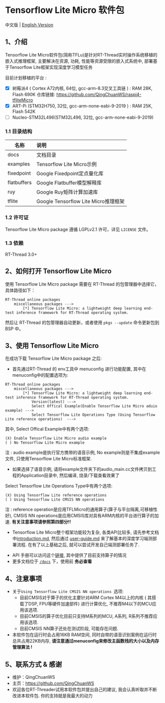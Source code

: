 # Tensorflow Lite Micro 软件包

中文版 | [English Version](./README_en.md)

## 1、介绍

Tensorflow Lite Micro软件包(简称TFLu)是针对RT-Thread实时操作系统移植的嵌入式推理框架, 主要解决在资源, 功耗, 性能等资源受限的嵌入式系统中, 部署基于Tensorflow Lite框架实现深度学习模型任务

目前计划移植的平台 : 

- [x] 树莓派4 ( Cortex A72内核, 64位, gcc-arm-8.3交叉工具链 )  : RAM 28K, Flash 690K  仓库链接: https://github.com/QingChuanWS/raspi4-tfliteMicro
- [x] ART-Pi (STM32H750, 32位, gcc-arm-none-eabi-9-2019 ) : RAM 25K, Flash 542K
- [ ] Nucleo-STM32L496(STM32L496, 32位, gcc-arm-none-eabi-9-2019)

### 1.1 目录结构

| 名称 | 说明 |
| ---- | :--- |
| docs  | 文档目录 |
| examples | Tensorflow Lite Micro示例 |
| fixedpoint | Google Fixedpoint定点量化库 |
| flatbuffers | Google Flatbuffer模型解释库 |
| ruy | Google Ruy矩阵计算加速库 |
| tflite | Google Tensorflow Lite Micro推理框架 |

### 1.2 许可证

Tensorflow Lite Micro package 遵循 LGPLv2.1 许可，详见 `LICENSE` 文件。

### 1.3 依赖

RT-Thread 3.0+

## 2、如何打开 Tensorflow Lite Micro

使用 Tensorflow Lite Micro package 需要在 RT-Thread 的包管理器中选择它，具体路径如下：

```
RT-Thread online packages
    miscellaneous packages --->
        [*] Tensorflow Lite Micro: a lightweight deep learning end-test inference framework for RT-Thread operating system.
```

然后让 RT-Thread 的包管理器自动更新，或者使用 `pkgs --update` 命令更新包到 BSP 中。

## 3、使用 Tensorflow Lite Micro

在成功下载 Tensorflow Lite Micro package 之后:

- 首先通过RT-Thread 的 env工具中 menuconfig 进行功能配置, 其中在menuconfig中的配置选项为:

```
RT-Thread online packages
    miscellaneous packages --->
        [*] Tensorflow Lite Micro: a lightweight deep learning end-test inference framework for RT-Thread operating system.
            Version(latest) --->
            Select Offical Example(Enable Tensorflow Lite Micro aduio example) --->
            Select Tensorflow Lite Operations Type (Using Tensorflow Lite reference operations)  --->
```

其中, Select Offical Example中有两个选项:

```
(X) Enable Tensorflow Lite Micro audio example
( ) No Tensorflow Lite Micro example
```

注 : audio example是执行官方携带的语音示例, No example则是不集成example文件, 只使用Tensorflow Lite Micro标准框架. 

- 如果选择了语音示例, 请将example文件夹下的audio_main.cc文件拷贝到工程的Application目录中, 然后编译, 烧录/下载查看效果了

Select Tensorflow Lite Operations Type中有两个选项:

```
(X) Using Tensorflow Lite reference operations
( ) Using Tensorflow Lite CMSIS NN operations 
```

注 : reference operation是应用TFLMicro的通用算子(算子与平台隔离,可移植性好),  CMSIS NN operations是应用CMSIS库对具有ARM内核的平台进行算子的加速. **有关注意事项请参照第四部分!!**

- Tensorflow Lite Micro整个框架功能较为复杂, 各类API比较多, 请先参考文档中[introduction.md](introduction.md), 然后通过 [user-guide.md](user-guide.md) 来了解基本的深度学习端测部署流程. 在有了以上基础之后, 就可以尝试开发自己端测部署任务了.

*  API 手册可以访问这个[链接](docs/api.md), 其中提供了目前支持算子的情况
* 更多文档位于 [`/docs`](/docs) 下，使用前 **务必查看**

## 4、注意事项 

- 关于`Using Tensorflow Lite CMSIS NN operations `选项:
  - 目前CMSIS对于算子的优化主要针对ARM Cortex M4以上的内核 ( 其搭载了DSP, FPU等硬件加速部件) 进行计算优化, 不推荐M4以下的MCU应用该选项. 
  - 目前CMSIS的算子优化目前只支持M系列的MCU, A系列, R系列不推荐应用该选项.
  - 目前CMSIS NN算子还处在测试阶段, 可能存在问题.
- 本软件包在运行时会占用16KB RAM空间, 同时自带的语音识别案例在运行时总共占用22KB内存, **请注意通过menuconfig来修改主函数栈的大小以及内存管理算法 !**

## 5、联系方式 & 感谢

* 维护：QingChuanWS
* 主页：https://github.com/QingChuanWS
* 欢迎各位RT-Threader试用本软件包并提出自己的建议, 我会认真听取并不断改进本软件包. 你的支持就是我最大的动力
